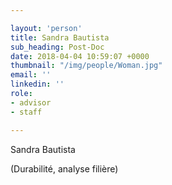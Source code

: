 ```yaml
---

layout: 'person'
title: Sandra Bautista
sub_heading: Post-Doc
date: 2018-04-04 10:59:07 +0000
thumbnail: "/img/people/Woman.jpg"
email: ''
linkedin: ''
role:
- advisor
- staff

---
```


Sandra Bautista

\(Durabilité, analyse filière)

